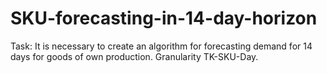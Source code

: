 # SKU-forecasting-in-14-day-horizon

Task: It is necessary to create an algorithm for forecasting demand for 14 days for goods of own production. Granularity TK-SKU-Day.
